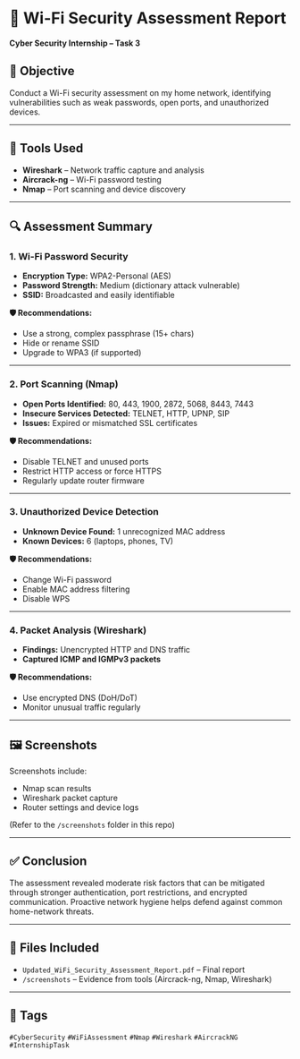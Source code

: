 
# 🔐 Wi-Fi Security Assessment Report

**Cyber Security Internship – Task 3**

## 📝 Objective
Conduct a Wi-Fi security assessment on my home network, identifying vulnerabilities such as weak passwords, open ports, and unauthorized devices.

---

## 🧰 Tools Used
- **Wireshark** – Network traffic capture and analysis
- **Aircrack-ng** – Wi-Fi password testing
- **Nmap** – Port scanning and device discovery

---

## 🔍 Assessment Summary

### 1. **Wi-Fi Password Security**
- **Encryption Type:** WPA2-Personal (AES)
- **Password Strength:** Medium (dictionary attack vulnerable)
- **SSID:** Broadcasted and easily identifiable

**🛡️ Recommendations:**
- Use a strong, complex passphrase (15+ chars)
- Hide or rename SSID
- Upgrade to WPA3 (if supported)

---

### 2. **Port Scanning (Nmap)**
- **Open Ports Identified:** 80, 443, 1900, 2872, 5068, 8443, 7443
- **Insecure Services Detected:** TELNET, HTTP, UPNP, SIP
- **Issues:** Expired or mismatched SSL certificates

**🛡️ Recommendations:**
- Disable TELNET and unused ports
- Restrict HTTP access or force HTTPS
- Regularly update router firmware

---

### 3. **Unauthorized Device Detection**
- **Unknown Device Found:** 1 unrecognized MAC address
- **Known Devices:** 6 (laptops, phones, TV)

**🛡️ Recommendations:**
- Change Wi-Fi password
- Enable MAC address filtering
- Disable WPS

---

### 4. **Packet Analysis (Wireshark)**
- **Findings:** Unencrypted HTTP and DNS traffic
- **Captured ICMP and IGMPv3 packets**

**🛡️ Recommendations:**
- Use encrypted DNS (DoH/DoT)
- Monitor unusual traffic regularly

---

## 🖼️ Screenshots
Screenshots include:
- Nmap scan results
- Wireshark packet capture
- Router settings and device logs

(Refer to the `/screenshots` folder in this repo)

---

## ✅ Conclusion
The assessment revealed moderate risk factors that can be mitigated through stronger authentication, port restrictions, and encrypted communication. Proactive network hygiene helps defend against common home-network threats.

---

## 📁 Files Included
- `Updated_WiFi_Security_Assessment_Report.pdf` – Final report
- `/screenshots` – Evidence from tools (Aircrack-ng, Nmap, Wireshark)

---

## 📌 Tags
`#CyberSecurity` `#WiFiAssessment` `#Nmap` `#Wireshark` `#AircrackNG` `#InternshipTask`
